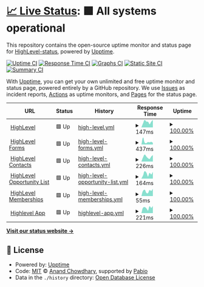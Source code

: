 # [📈 Live Status](https://uptime.gohighlevel.site): <!--live status--> **🟩 All systems operational**

This repository contains the open-source uptime monitor and status page for [HighLevel-status](https://uptime.gohighlevel.site), powered by [Upptime](https://github.com/upptime/upptime).

[![Uptime CI](https://github.com/HighLevel-status/upptime/workflows/Uptime%20CI/badge.svg)](https://github.com/HighLevel-status/upptime/actions?query=workflow%3A%22Uptime+CI%22)
[![Response Time CI](https://github.com/HighLevel-status/upptime/workflows/Response%20Time%20CI/badge.svg)](https://github.com/HighLevel-status/upptime/actions?query=workflow%3A%22Response+Time+CI%22)
[![Graphs CI](https://github.com/HighLevel-status/upptime/workflows/Graphs%20CI/badge.svg)](https://github.com/HighLevel-status/upptime/actions?query=workflow%3A%22Graphs+CI%22)
[![Static Site CI](https://github.com/HighLevel-status/upptime/workflows/Static%20Site%20CI/badge.svg)](https://github.com/HighLevel-status/upptime/actions?query=workflow%3A%22Static+Site+CI%22)
[![Summary CI](https://github.com/HighLevel-status/upptime/workflows/Summary%20CI/badge.svg)](https://github.com/HighLevel-status/upptime/actions?query=workflow%3A%22Summary+CI%22)

With [Upptime](https://upptime.js.org), you can get your own unlimited and free uptime monitor and status page, powered entirely by a GitHub repository. We use [Issues](https://github.com/HighLevel-status/upptime/issues) as incident reports, [Actions](https://github.com/HighLevel-status/upptime/actions) as uptime monitors, and [Pages](https://uptime.gohighlevel.site) for the status page.

<!--start: status pages-->
<!-- This summary is generated by Upptime (https://github.com/upptime/upptime) -->
<!-- Do not edit this manually, your changes will be overwritten -->
<!-- prettier-ignore -->
| URL | Status | History | Response Time | Uptime |
| --- | ------ | ------- | ------------- | ------ |
| <img alt="" src="https://icons.duckduckgo.com/ip3/www.gohighlevel.com.ico" height="13"> [HighLevel](https://www.gohighlevel.com) | 🟩 Up | [high-level.yml](https://github.com/HighLevel-Status/uptime/commits/HEAD/history/high-level.yml) | <details><summary><img alt="Response time graph" src="./graphs/high-level/response-time-week.png" height="20"> 147ms</summary><br><a href="https://uptime.gohighlevel.site/history/high-level"><img alt="Response time 202" src="https://img.shields.io/endpoint?url=https%3A%2F%2Fraw.githubusercontent.com%2FHighLevel-Status%2Fuptime%2FHEAD%2Fapi%2Fhigh-level%2Fresponse-time.json"></a><br><a href="https://uptime.gohighlevel.site/history/high-level"><img alt="24-hour response time 204" src="https://img.shields.io/endpoint?url=https%3A%2F%2Fraw.githubusercontent.com%2FHighLevel-Status%2Fuptime%2FHEAD%2Fapi%2Fhigh-level%2Fresponse-time-day.json"></a><br><a href="https://uptime.gohighlevel.site/history/high-level"><img alt="7-day response time 147" src="https://img.shields.io/endpoint?url=https%3A%2F%2Fraw.githubusercontent.com%2FHighLevel-Status%2Fuptime%2FHEAD%2Fapi%2Fhigh-level%2Fresponse-time-week.json"></a><br><a href="https://uptime.gohighlevel.site/history/high-level"><img alt="30-day response time 179" src="https://img.shields.io/endpoint?url=https%3A%2F%2Fraw.githubusercontent.com%2FHighLevel-Status%2Fuptime%2FHEAD%2Fapi%2Fhigh-level%2Fresponse-time-month.json"></a><br><a href="https://uptime.gohighlevel.site/history/high-level"><img alt="1-year response time 202" src="https://img.shields.io/endpoint?url=https%3A%2F%2Fraw.githubusercontent.com%2FHighLevel-Status%2Fuptime%2FHEAD%2Fapi%2Fhigh-level%2Fresponse-time-year.json"></a></details> | <details><summary><a href="https://uptime.gohighlevel.site/history/high-level">100.00%</a></summary><a href="https://uptime.gohighlevel.site/history/high-level"><img alt="All-time uptime 100.00%" src="https://img.shields.io/endpoint?url=https%3A%2F%2Fraw.githubusercontent.com%2FHighLevel-Status%2Fuptime%2FHEAD%2Fapi%2Fhigh-level%2Fuptime.json"></a><br><a href="https://uptime.gohighlevel.site/history/high-level"><img alt="24-hour uptime 100.00%" src="https://img.shields.io/endpoint?url=https%3A%2F%2Fraw.githubusercontent.com%2FHighLevel-Status%2Fuptime%2FHEAD%2Fapi%2Fhigh-level%2Fuptime-day.json"></a><br><a href="https://uptime.gohighlevel.site/history/high-level"><img alt="7-day uptime 100.00%" src="https://img.shields.io/endpoint?url=https%3A%2F%2Fraw.githubusercontent.com%2FHighLevel-Status%2Fuptime%2FHEAD%2Fapi%2Fhigh-level%2Fuptime-week.json"></a><br><a href="https://uptime.gohighlevel.site/history/high-level"><img alt="30-day uptime 100.00%" src="https://img.shields.io/endpoint?url=https%3A%2F%2Fraw.githubusercontent.com%2FHighLevel-Status%2Fuptime%2FHEAD%2Fapi%2Fhigh-level%2Fuptime-month.json"></a><br><a href="https://uptime.gohighlevel.site/history/high-level"><img alt="1-year uptime 100.00%" src="https://img.shields.io/endpoint?url=https%3A%2F%2Fraw.githubusercontent.com%2FHighLevel-Status%2Fuptime%2FHEAD%2Fapi%2Fhigh-level%2Fuptime-year.json"></a></details>
| <img alt="" src="https://icons.duckduckgo.com/ip3/msgsndr.com.ico" height="13"> [HighLevel Forms](https://msgsndr.com/widget/form/U5I9kPNNNEScZ6fyhYCt) | 🟩 Up | [high-level-forms.yml](https://github.com/HighLevel-Status/uptime/commits/HEAD/history/high-level-forms.yml) | <details><summary><img alt="Response time graph" src="./graphs/high-level-forms/response-time-week.png" height="20"> 437ms</summary><br><a href="https://uptime.gohighlevel.site/history/high-level-forms"><img alt="Response time 508" src="https://img.shields.io/endpoint?url=https%3A%2F%2Fraw.githubusercontent.com%2FHighLevel-Status%2Fuptime%2FHEAD%2Fapi%2Fhigh-level-forms%2Fresponse-time.json"></a><br><a href="https://uptime.gohighlevel.site/history/high-level-forms"><img alt="24-hour response time 362" src="https://img.shields.io/endpoint?url=https%3A%2F%2Fraw.githubusercontent.com%2FHighLevel-Status%2Fuptime%2FHEAD%2Fapi%2Fhigh-level-forms%2Fresponse-time-day.json"></a><br><a href="https://uptime.gohighlevel.site/history/high-level-forms"><img alt="7-day response time 437" src="https://img.shields.io/endpoint?url=https%3A%2F%2Fraw.githubusercontent.com%2FHighLevel-Status%2Fuptime%2FHEAD%2Fapi%2Fhigh-level-forms%2Fresponse-time-week.json"></a><br><a href="https://uptime.gohighlevel.site/history/high-level-forms"><img alt="30-day response time 486" src="https://img.shields.io/endpoint?url=https%3A%2F%2Fraw.githubusercontent.com%2FHighLevel-Status%2Fuptime%2FHEAD%2Fapi%2Fhigh-level-forms%2Fresponse-time-month.json"></a><br><a href="https://uptime.gohighlevel.site/history/high-level-forms"><img alt="1-year response time 508" src="https://img.shields.io/endpoint?url=https%3A%2F%2Fraw.githubusercontent.com%2FHighLevel-Status%2Fuptime%2FHEAD%2Fapi%2Fhigh-level-forms%2Fresponse-time-year.json"></a></details> | <details><summary><a href="https://uptime.gohighlevel.site/history/high-level-forms">100.00%</a></summary><a href="https://uptime.gohighlevel.site/history/high-level-forms"><img alt="All-time uptime 100.00%" src="https://img.shields.io/endpoint?url=https%3A%2F%2Fraw.githubusercontent.com%2FHighLevel-Status%2Fuptime%2FHEAD%2Fapi%2Fhigh-level-forms%2Fuptime.json"></a><br><a href="https://uptime.gohighlevel.site/history/high-level-forms"><img alt="24-hour uptime 100.00%" src="https://img.shields.io/endpoint?url=https%3A%2F%2Fraw.githubusercontent.com%2FHighLevel-Status%2Fuptime%2FHEAD%2Fapi%2Fhigh-level-forms%2Fuptime-day.json"></a><br><a href="https://uptime.gohighlevel.site/history/high-level-forms"><img alt="7-day uptime 100.00%" src="https://img.shields.io/endpoint?url=https%3A%2F%2Fraw.githubusercontent.com%2FHighLevel-Status%2Fuptime%2FHEAD%2Fapi%2Fhigh-level-forms%2Fuptime-week.json"></a><br><a href="https://uptime.gohighlevel.site/history/high-level-forms"><img alt="30-day uptime 100.00%" src="https://img.shields.io/endpoint?url=https%3A%2F%2Fraw.githubusercontent.com%2FHighLevel-Status%2Fuptime%2FHEAD%2Fapi%2Fhigh-level-forms%2Fuptime-month.json"></a><br><a href="https://uptime.gohighlevel.site/history/high-level-forms"><img alt="1-year uptime 100.00%" src="https://img.shields.io/endpoint?url=https%3A%2F%2Fraw.githubusercontent.com%2FHighLevel-Status%2Fuptime%2FHEAD%2Fapi%2Fhigh-level-forms%2Fuptime-year.json"></a></details>
| <img alt="" src="https://icons.duckduckgo.com/ip3/services.leadconnectorhq.com.ico" height="13"> [HighLevel Contacts](https://services.leadconnectorhq.com/appengine/health-status/es-contact-list) | 🟩 Up | [high-level-contacts.yml](https://github.com/HighLevel-Status/uptime/commits/HEAD/history/high-level-contacts.yml) | <details><summary><img alt="Response time graph" src="./graphs/high-level-contacts/response-time-week.png" height="20"> 226ms</summary><br><a href="https://uptime.gohighlevel.site/history/high-level-contacts"><img alt="Response time 278" src="https://img.shields.io/endpoint?url=https%3A%2F%2Fraw.githubusercontent.com%2FHighLevel-Status%2Fuptime%2FHEAD%2Fapi%2Fhigh-level-contacts%2Fresponse-time.json"></a><br><a href="https://uptime.gohighlevel.site/history/high-level-contacts"><img alt="24-hour response time 246" src="https://img.shields.io/endpoint?url=https%3A%2F%2Fraw.githubusercontent.com%2FHighLevel-Status%2Fuptime%2FHEAD%2Fapi%2Fhigh-level-contacts%2Fresponse-time-day.json"></a><br><a href="https://uptime.gohighlevel.site/history/high-level-contacts"><img alt="7-day response time 226" src="https://img.shields.io/endpoint?url=https%3A%2F%2Fraw.githubusercontent.com%2FHighLevel-Status%2Fuptime%2FHEAD%2Fapi%2Fhigh-level-contacts%2Fresponse-time-week.json"></a><br><a href="https://uptime.gohighlevel.site/history/high-level-contacts"><img alt="30-day response time 209" src="https://img.shields.io/endpoint?url=https%3A%2F%2Fraw.githubusercontent.com%2FHighLevel-Status%2Fuptime%2FHEAD%2Fapi%2Fhigh-level-contacts%2Fresponse-time-month.json"></a><br><a href="https://uptime.gohighlevel.site/history/high-level-contacts"><img alt="1-year response time 278" src="https://img.shields.io/endpoint?url=https%3A%2F%2Fraw.githubusercontent.com%2FHighLevel-Status%2Fuptime%2FHEAD%2Fapi%2Fhigh-level-contacts%2Fresponse-time-year.json"></a></details> | <details><summary><a href="https://uptime.gohighlevel.site/history/high-level-contacts">100.00%</a></summary><a href="https://uptime.gohighlevel.site/history/high-level-contacts"><img alt="All-time uptime 100.00%" src="https://img.shields.io/endpoint?url=https%3A%2F%2Fraw.githubusercontent.com%2FHighLevel-Status%2Fuptime%2FHEAD%2Fapi%2Fhigh-level-contacts%2Fuptime.json"></a><br><a href="https://uptime.gohighlevel.site/history/high-level-contacts"><img alt="24-hour uptime 100.00%" src="https://img.shields.io/endpoint?url=https%3A%2F%2Fraw.githubusercontent.com%2FHighLevel-Status%2Fuptime%2FHEAD%2Fapi%2Fhigh-level-contacts%2Fuptime-day.json"></a><br><a href="https://uptime.gohighlevel.site/history/high-level-contacts"><img alt="7-day uptime 100.00%" src="https://img.shields.io/endpoint?url=https%3A%2F%2Fraw.githubusercontent.com%2FHighLevel-Status%2Fuptime%2FHEAD%2Fapi%2Fhigh-level-contacts%2Fuptime-week.json"></a><br><a href="https://uptime.gohighlevel.site/history/high-level-contacts"><img alt="30-day uptime 100.00%" src="https://img.shields.io/endpoint?url=https%3A%2F%2Fraw.githubusercontent.com%2FHighLevel-Status%2Fuptime%2FHEAD%2Fapi%2Fhigh-level-contacts%2Fuptime-month.json"></a><br><a href="https://uptime.gohighlevel.site/history/high-level-contacts"><img alt="1-year uptime 100.00%" src="https://img.shields.io/endpoint?url=https%3A%2F%2Fraw.githubusercontent.com%2FHighLevel-Status%2Fuptime%2FHEAD%2Fapi%2Fhigh-level-contacts%2Fuptime-year.json"></a></details>
| <img alt="" src="https://icons.duckduckgo.com/ip3/services.leadconnectorhq.com.ico" height="13"> [HighLevel Opportunity List](https://services.leadconnectorhq.com/appengine/health-status/es-opportunity-list) | 🟩 Up | [high-level-opportunity-list.yml](https://github.com/HighLevel-Status/uptime/commits/HEAD/history/high-level-opportunity-list.yml) | <details><summary><img alt="Response time graph" src="./graphs/high-level-opportunity-list/response-time-week.png" height="20"> 164ms</summary><br><a href="https://uptime.gohighlevel.site/history/high-level-opportunity-list"><img alt="Response time 155" src="https://img.shields.io/endpoint?url=https%3A%2F%2Fraw.githubusercontent.com%2FHighLevel-Status%2Fuptime%2FHEAD%2Fapi%2Fhigh-level-opportunity-list%2Fresponse-time.json"></a><br><a href="https://uptime.gohighlevel.site/history/high-level-opportunity-list"><img alt="24-hour response time 107" src="https://img.shields.io/endpoint?url=https%3A%2F%2Fraw.githubusercontent.com%2FHighLevel-Status%2Fuptime%2FHEAD%2Fapi%2Fhigh-level-opportunity-list%2Fresponse-time-day.json"></a><br><a href="https://uptime.gohighlevel.site/history/high-level-opportunity-list"><img alt="7-day response time 164" src="https://img.shields.io/endpoint?url=https%3A%2F%2Fraw.githubusercontent.com%2FHighLevel-Status%2Fuptime%2FHEAD%2Fapi%2Fhigh-level-opportunity-list%2Fresponse-time-week.json"></a><br><a href="https://uptime.gohighlevel.site/history/high-level-opportunity-list"><img alt="30-day response time 147" src="https://img.shields.io/endpoint?url=https%3A%2F%2Fraw.githubusercontent.com%2FHighLevel-Status%2Fuptime%2FHEAD%2Fapi%2Fhigh-level-opportunity-list%2Fresponse-time-month.json"></a><br><a href="https://uptime.gohighlevel.site/history/high-level-opportunity-list"><img alt="1-year response time 155" src="https://img.shields.io/endpoint?url=https%3A%2F%2Fraw.githubusercontent.com%2FHighLevel-Status%2Fuptime%2FHEAD%2Fapi%2Fhigh-level-opportunity-list%2Fresponse-time-year.json"></a></details> | <details><summary><a href="https://uptime.gohighlevel.site/history/high-level-opportunity-list">100.00%</a></summary><a href="https://uptime.gohighlevel.site/history/high-level-opportunity-list"><img alt="All-time uptime 100.00%" src="https://img.shields.io/endpoint?url=https%3A%2F%2Fraw.githubusercontent.com%2FHighLevel-Status%2Fuptime%2FHEAD%2Fapi%2Fhigh-level-opportunity-list%2Fuptime.json"></a><br><a href="https://uptime.gohighlevel.site/history/high-level-opportunity-list"><img alt="24-hour uptime 100.00%" src="https://img.shields.io/endpoint?url=https%3A%2F%2Fraw.githubusercontent.com%2FHighLevel-Status%2Fuptime%2FHEAD%2Fapi%2Fhigh-level-opportunity-list%2Fuptime-day.json"></a><br><a href="https://uptime.gohighlevel.site/history/high-level-opportunity-list"><img alt="7-day uptime 100.00%" src="https://img.shields.io/endpoint?url=https%3A%2F%2Fraw.githubusercontent.com%2FHighLevel-Status%2Fuptime%2FHEAD%2Fapi%2Fhigh-level-opportunity-list%2Fuptime-week.json"></a><br><a href="https://uptime.gohighlevel.site/history/high-level-opportunity-list"><img alt="30-day uptime 100.00%" src="https://img.shields.io/endpoint?url=https%3A%2F%2Fraw.githubusercontent.com%2FHighLevel-Status%2Fuptime%2FHEAD%2Fapi%2Fhigh-level-opportunity-list%2Fuptime-month.json"></a><br><a href="https://uptime.gohighlevel.site/history/high-level-opportunity-list"><img alt="1-year uptime 100.00%" src="https://img.shields.io/endpoint?url=https%3A%2F%2Fraw.githubusercontent.com%2FHighLevel-Status%2Fuptime%2FHEAD%2Fapi%2Fhigh-level-opportunity-list%2Fuptime-year.json"></a></details>
| <img alt="" src="https://icons.duckduckgo.com/ip3/services.leadconnectorhq.com.ico" height="13"> [HighLevel Memberships](https://services.leadconnectorhq.com/membership/) | 🟩 Up | [high-level-memberships.yml](https://github.com/HighLevel-Status/uptime/commits/HEAD/history/high-level-memberships.yml) | <details><summary><img alt="Response time graph" src="./graphs/high-level-memberships/response-time-week.png" height="20"> 55ms</summary><br><a href="https://uptime.gohighlevel.site/history/high-level-memberships"><img alt="Response time 75" src="https://img.shields.io/endpoint?url=https%3A%2F%2Fraw.githubusercontent.com%2FHighLevel-Status%2Fuptime%2FHEAD%2Fapi%2Fhigh-level-memberships%2Fresponse-time.json"></a><br><a href="https://uptime.gohighlevel.site/history/high-level-memberships"><img alt="24-hour response time 66" src="https://img.shields.io/endpoint?url=https%3A%2F%2Fraw.githubusercontent.com%2FHighLevel-Status%2Fuptime%2FHEAD%2Fapi%2Fhigh-level-memberships%2Fresponse-time-day.json"></a><br><a href="https://uptime.gohighlevel.site/history/high-level-memberships"><img alt="7-day response time 55" src="https://img.shields.io/endpoint?url=https%3A%2F%2Fraw.githubusercontent.com%2FHighLevel-Status%2Fuptime%2FHEAD%2Fapi%2Fhigh-level-memberships%2Fresponse-time-week.json"></a><br><a href="https://uptime.gohighlevel.site/history/high-level-memberships"><img alt="30-day response time 55" src="https://img.shields.io/endpoint?url=https%3A%2F%2Fraw.githubusercontent.com%2FHighLevel-Status%2Fuptime%2FHEAD%2Fapi%2Fhigh-level-memberships%2Fresponse-time-month.json"></a><br><a href="https://uptime.gohighlevel.site/history/high-level-memberships"><img alt="1-year response time 75" src="https://img.shields.io/endpoint?url=https%3A%2F%2Fraw.githubusercontent.com%2FHighLevel-Status%2Fuptime%2FHEAD%2Fapi%2Fhigh-level-memberships%2Fresponse-time-year.json"></a></details> | <details><summary><a href="https://uptime.gohighlevel.site/history/high-level-memberships">100.00%</a></summary><a href="https://uptime.gohighlevel.site/history/high-level-memberships"><img alt="All-time uptime 99.95%" src="https://img.shields.io/endpoint?url=https%3A%2F%2Fraw.githubusercontent.com%2FHighLevel-Status%2Fuptime%2FHEAD%2Fapi%2Fhigh-level-memberships%2Fuptime.json"></a><br><a href="https://uptime.gohighlevel.site/history/high-level-memberships"><img alt="24-hour uptime 100.00%" src="https://img.shields.io/endpoint?url=https%3A%2F%2Fraw.githubusercontent.com%2FHighLevel-Status%2Fuptime%2FHEAD%2Fapi%2Fhigh-level-memberships%2Fuptime-day.json"></a><br><a href="https://uptime.gohighlevel.site/history/high-level-memberships"><img alt="7-day uptime 100.00%" src="https://img.shields.io/endpoint?url=https%3A%2F%2Fraw.githubusercontent.com%2FHighLevel-Status%2Fuptime%2FHEAD%2Fapi%2Fhigh-level-memberships%2Fuptime-week.json"></a><br><a href="https://uptime.gohighlevel.site/history/high-level-memberships"><img alt="30-day uptime 100.00%" src="https://img.shields.io/endpoint?url=https%3A%2F%2Fraw.githubusercontent.com%2FHighLevel-Status%2Fuptime%2FHEAD%2Fapi%2Fhigh-level-memberships%2Fuptime-month.json"></a><br><a href="https://uptime.gohighlevel.site/history/high-level-memberships"><img alt="1-year uptime 99.95%" src="https://img.shields.io/endpoint?url=https%3A%2F%2Fraw.githubusercontent.com%2FHighLevel-Status%2Fuptime%2FHEAD%2Fapi%2Fhigh-level-memberships%2Fuptime-year.json"></a></details>
| <img alt="" src="https://icons.duckduckgo.com/ip3/app.gohighlevel.com.ico" height="13"> [Highlevel App](https://app.gohighlevel.com) | 🟩 Up | [highlevel-app.yml](https://github.com/HighLevel-Status/uptime/commits/HEAD/history/highlevel-app.yml) | <details><summary><img alt="Response time graph" src="./graphs/highlevel-app/response-time-week.png" height="20"> 221ms</summary><br><a href="https://uptime.gohighlevel.site/history/highlevel-app"><img alt="Response time 190" src="https://img.shields.io/endpoint?url=https%3A%2F%2Fraw.githubusercontent.com%2FHighLevel-Status%2Fuptime%2FHEAD%2Fapi%2Fhighlevel-app%2Fresponse-time.json"></a><br><a href="https://uptime.gohighlevel.site/history/highlevel-app"><img alt="24-hour response time 279" src="https://img.shields.io/endpoint?url=https%3A%2F%2Fraw.githubusercontent.com%2FHighLevel-Status%2Fuptime%2FHEAD%2Fapi%2Fhighlevel-app%2Fresponse-time-day.json"></a><br><a href="https://uptime.gohighlevel.site/history/highlevel-app"><img alt="7-day response time 221" src="https://img.shields.io/endpoint?url=https%3A%2F%2Fraw.githubusercontent.com%2FHighLevel-Status%2Fuptime%2FHEAD%2Fapi%2Fhighlevel-app%2Fresponse-time-week.json"></a><br><a href="https://uptime.gohighlevel.site/history/highlevel-app"><img alt="30-day response time 219" src="https://img.shields.io/endpoint?url=https%3A%2F%2Fraw.githubusercontent.com%2FHighLevel-Status%2Fuptime%2FHEAD%2Fapi%2Fhighlevel-app%2Fresponse-time-month.json"></a><br><a href="https://uptime.gohighlevel.site/history/highlevel-app"><img alt="1-year response time 190" src="https://img.shields.io/endpoint?url=https%3A%2F%2Fraw.githubusercontent.com%2FHighLevel-Status%2Fuptime%2FHEAD%2Fapi%2Fhighlevel-app%2Fresponse-time-year.json"></a></details> | <details><summary><a href="https://uptime.gohighlevel.site/history/highlevel-app">100.00%</a></summary><a href="https://uptime.gohighlevel.site/history/highlevel-app"><img alt="All-time uptime 99.93%" src="https://img.shields.io/endpoint?url=https%3A%2F%2Fraw.githubusercontent.com%2FHighLevel-Status%2Fuptime%2FHEAD%2Fapi%2Fhighlevel-app%2Fuptime.json"></a><br><a href="https://uptime.gohighlevel.site/history/highlevel-app"><img alt="24-hour uptime 100.00%" src="https://img.shields.io/endpoint?url=https%3A%2F%2Fraw.githubusercontent.com%2FHighLevel-Status%2Fuptime%2FHEAD%2Fapi%2Fhighlevel-app%2Fuptime-day.json"></a><br><a href="https://uptime.gohighlevel.site/history/highlevel-app"><img alt="7-day uptime 100.00%" src="https://img.shields.io/endpoint?url=https%3A%2F%2Fraw.githubusercontent.com%2FHighLevel-Status%2Fuptime%2FHEAD%2Fapi%2Fhighlevel-app%2Fuptime-week.json"></a><br><a href="https://uptime.gohighlevel.site/history/highlevel-app"><img alt="30-day uptime 100.00%" src="https://img.shields.io/endpoint?url=https%3A%2F%2Fraw.githubusercontent.com%2FHighLevel-Status%2Fuptime%2FHEAD%2Fapi%2Fhighlevel-app%2Fuptime-month.json"></a><br><a href="https://uptime.gohighlevel.site/history/highlevel-app"><img alt="1-year uptime 99.93%" src="https://img.shields.io/endpoint?url=https%3A%2F%2Fraw.githubusercontent.com%2FHighLevel-Status%2Fuptime%2FHEAD%2Fapi%2Fhighlevel-app%2Fuptime-year.json"></a></details>

<!--end: status pages-->

[**Visit our status website →**](https://uptime.gohighlevel.site)

## 📄 License

- Powered by: [Upptime](https://github.com/upptime/upptime)
- Code: [MIT](./LICENSE) © [Anand Chowdhary](https://anandchowdhary.com), supported by [Pabio](https://pabio.com)
- Data in the `./history` directory: [Open Database License](https://opendatacommons.org/licenses/odbl/1-0/)
